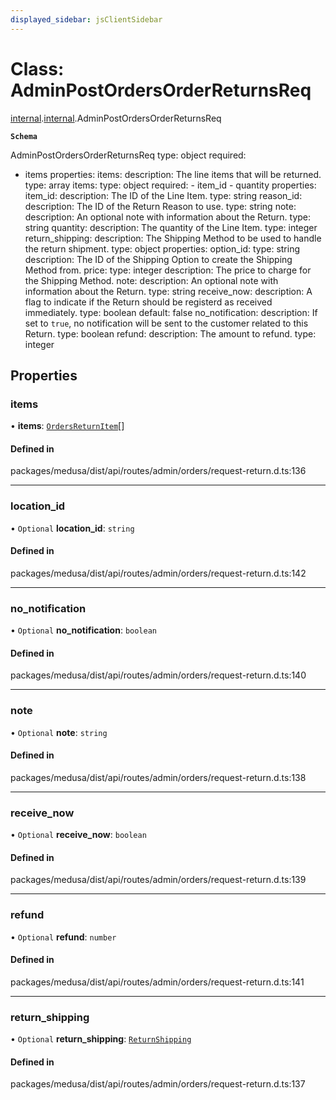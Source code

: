 ```yaml
---
displayed_sidebar: jsClientSidebar
---
```


# Class: AdminPostOrdersOrderReturnsReq

[internal](../modules/internal-8.md).[internal](../modules/internal-8.internal.md).AdminPostOrdersOrderReturnsReq

**`Schema`**

AdminPostOrdersOrderReturnsReq
type: object
required:
  - items
properties:
  items:
    description: The line items that will be returned.
    type: array
    items:
      type: object
      required:
        - item_id
        - quantity
      properties:
        item_id:
          description: The ID of the Line Item.
          type: string
        reason_id:
          description: The ID of the Return Reason to use.
          type: string
        note:
          description: An optional note with information about the Return.
          type: string
        quantity:
          description: The quantity of the Line Item.
          type: integer
  return_shipping:
    description: The Shipping Method to be used to handle the return shipment.
    type: object
    properties:
      option_id:
        type: string
        description: The ID of the Shipping Option to create the Shipping Method from.
      price:
        type: integer
        description: The price to charge for the Shipping Method.
  note:
    description: An optional note with information about the Return.
    type: string
  receive_now:
    description: A flag to indicate if the Return should be registerd as received immediately.
    type: boolean
    default: false
  no_notification:
    description: If set to `true`, no notification will be sent to the customer related to this Return.
    type: boolean
  refund:
    description: The amount to refund.
    type: integer

## Properties

### items

• **items**: [`OrdersReturnItem`](internal-8.OrdersReturnItem.md)[]

#### Defined in

packages/medusa/dist/api/routes/admin/orders/request-return.d.ts:136

___

### location\_id

• `Optional` **location\_id**: `string`

#### Defined in

packages/medusa/dist/api/routes/admin/orders/request-return.d.ts:142

___

### no\_notification

• `Optional` **no\_notification**: `boolean`

#### Defined in

packages/medusa/dist/api/routes/admin/orders/request-return.d.ts:140

___

### note

• `Optional` **note**: `string`

#### Defined in

packages/medusa/dist/api/routes/admin/orders/request-return.d.ts:138

___

### receive\_now

• `Optional` **receive\_now**: `boolean`

#### Defined in

packages/medusa/dist/api/routes/admin/orders/request-return.d.ts:139

___

### refund

• `Optional` **refund**: `number`

#### Defined in

packages/medusa/dist/api/routes/admin/orders/request-return.d.ts:141

___

### return\_shipping

• `Optional` **return\_shipping**: [`ReturnShipping`](internal-8.ReturnShipping-2.md)

#### Defined in

packages/medusa/dist/api/routes/admin/orders/request-return.d.ts:137
